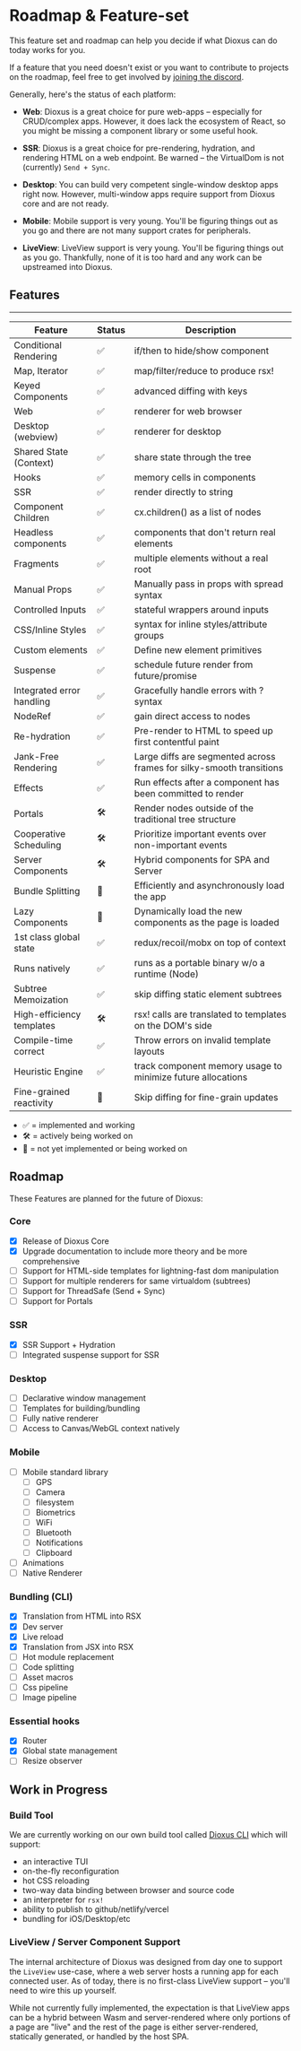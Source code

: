 # Roadmap & Feature-set

This feature set and roadmap can help you decide if what Dioxus can do today works for you.

If a feature that you need doesn't exist or you want to contribute to projects on the roadmap, feel free to get involved by [joining the discord](https://discord.gg/XgGxMSkvUM).

Generally, here's the status of each platform:

- **Web**: Dioxus is a great choice for pure web-apps – especially for CRUD/complex apps. However, it does lack the ecosystem of React, so you might be missing a component library or some useful hook.

- **SSR**: Dioxus is a great choice for pre-rendering, hydration, and rendering HTML on a web endpoint. Be warned – the VirtualDom is not (currently) `Send + Sync`.

- **Desktop**: You can build very competent single-window desktop apps right now. However, multi-window apps require support from Dioxus core and are not ready.

- **Mobile**: Mobile support is very young. You'll be figuring things out as you go and there are not many support crates for peripherals.

- **LiveView**: LiveView support is very young. You'll be figuring things out as you go. Thankfully, none of it is too hard and any work can be upstreamed into Dioxus.

## Features

---

| Feature                   | Status | Description                                                          |
| ------------------------- | ------ | -------------------------------------------------------------------- |
| Conditional Rendering     | ✅     | if/then to hide/show component                                       |
| Map, Iterator             | ✅     | map/filter/reduce to produce rsx!                                    |
| Keyed Components          | ✅     | advanced diffing with keys                                           |
| Web                       | ✅     | renderer for web browser                                             |
| Desktop (webview)         | ✅     | renderer for desktop                                                 |
| Shared State (Context)    | ✅     | share state through the tree                                         |
| Hooks                     | ✅     | memory cells in components                                           |
| SSR                       | ✅     | render directly to string                                            |
| Component Children        | ✅     | cx.children() as a list of nodes                                     |
| Headless components       | ✅     | components that don't return real elements                           |
| Fragments                 | ✅     | multiple elements without a real root                                |
| Manual Props              | ✅     | Manually pass in props with spread syntax                            |
| Controlled Inputs         | ✅     | stateful wrappers around inputs                                      |
| CSS/Inline Styles         | ✅     | syntax for inline styles/attribute groups                            |
| Custom elements           | ✅     | Define new element primitives                                        |
| Suspense                  | ✅     | schedule future render from future/promise                           |
| Integrated error handling | ✅     | Gracefully handle errors with ? syntax                               |
| NodeRef                   | ✅     | gain direct access to nodes                                          |
| Re-hydration              | ✅     | Pre-render to HTML to speed up first contentful paint                |
| Jank-Free Rendering       | ✅     | Large diffs are segmented across frames for silky-smooth transitions |
| Effects                   | ✅     | Run effects after a component has been committed to render           |
| Portals                   | 🛠      | Render nodes outside of the traditional tree structure               |
| Cooperative Scheduling    | 🛠      | Prioritize important events over non-important events                |
| Server Components         | 🛠      | Hybrid components for SPA and Server                                 |
| Bundle Splitting          | 👀     | Efficiently and asynchronously load the app                          |
| Lazy Components           | 👀     | Dynamically load the new components as the page is loaded            |
| 1st class global state    | ✅     | redux/recoil/mobx on top of context                                  |
| Runs natively             | ✅     | runs as a portable binary w/o a runtime (Node)                       |
| Subtree Memoization       | ✅     | skip diffing static element subtrees                                 |
| High-efficiency templates | 🛠      | rsx! calls are translated to templates on the DOM's side             |
| Compile-time correct      | ✅     | Throw errors on invalid template layouts                             |
| Heuristic Engine          | ✅     | track component memory usage to minimize future allocations          |
| Fine-grained reactivity   | 👀     | Skip diffing for fine-grain updates                                  |

- ✅ = implemented and working
- 🛠 = actively being worked on
- 👀 = not yet implemented or being worked on

## Roadmap

These Features are planned for the future of Dioxus:

### Core

- [x] Release of Dioxus Core
- [x] Upgrade documentation to include more theory and be more comprehensive
- [ ] Support for HTML-side templates for lightning-fast dom manipulation
- [ ] Support for multiple renderers for same virtualdom (subtrees)
- [ ] Support for ThreadSafe (Send + Sync)
- [ ] Support for Portals

### SSR

- [x] SSR Support + Hydration
- [ ] Integrated suspense support for SSR

### Desktop

- [ ] Declarative window management
- [ ] Templates for building/bundling
- [ ] Fully native renderer
- [ ] Access to Canvas/WebGL context natively

### Mobile

- [ ] Mobile standard library
  - [ ] GPS
  - [ ] Camera
  - [ ] filesystem
  - [ ] Biometrics
  - [ ] WiFi
  - [ ] Bluetooth
  - [ ] Notifications
  - [ ] Clipboard
- [ ] Animations
- [ ] Native Renderer

### Bundling (CLI)

- [x] Translation from HTML into RSX
- [x] Dev server
- [x] Live reload
- [x] Translation from JSX into RSX
- [ ] Hot module replacement
- [ ] Code splitting
- [ ] Asset macros
- [ ] Css pipeline
- [ ] Image pipeline

### Essential hooks

- [x] Router
- [x] Global state management
- [ ] Resize observer

## Work in Progress

### Build Tool

We are currently working on our own build tool called [Dioxus CLI](https://github.com/DioxusLabs/cli) which will support:

- an interactive TUI
- on-the-fly reconfiguration
- hot CSS reloading
- two-way data binding between browser and source code
- an interpreter for `rsx!`
- ability to publish to github/netlify/vercel
- bundling for iOS/Desktop/etc

### LiveView / Server Component Support

The internal architecture of Dioxus was designed from day one to support the `LiveView` use-case, where a web server hosts a running app for each connected user. As of today, there is no first-class LiveView support – you'll need to wire this up yourself.

While not currently fully implemented, the expectation is that LiveView apps can be a hybrid between Wasm and server-rendered where only portions of a page are "live" and the rest of the page is either server-rendered, statically generated, or handled by the host SPA.
